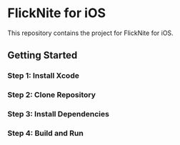 # FlickNite for iOS

This repository contains the project for FlickNite for iOS.

## Getting Started

### Step 1: Install Xcode

### Step 2: Clone Repository

### Step 3: Install Dependencies

### Step 4: Build and Run